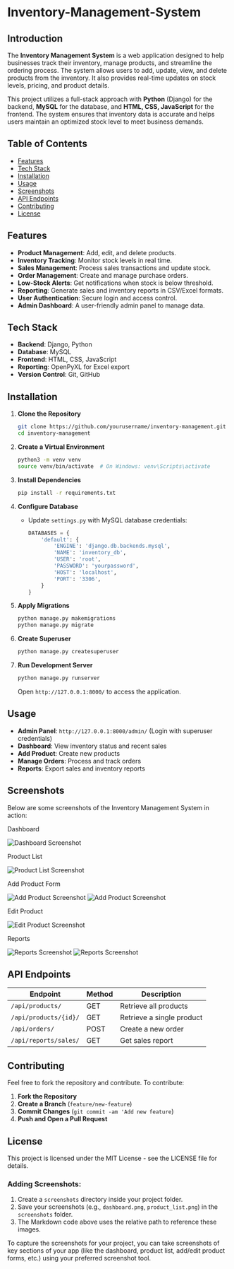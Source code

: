 # Inventory-Management-System


## Introduction

The **Inventory Management System** is a web application designed to help businesses track their inventory, manage products, and streamline the ordering process. The system allows users to add, update, view, and delete products from the inventory. It also provides real-time updates on stock levels, pricing, and product details.

This project utilizes a full-stack approach with **Python** (Django) for the backend, **MySQL** for the database, and **HTML, CSS, JavaScript** for the frontend. The system ensures that inventory data is accurate and helps users maintain an optimized stock level to meet business demands.


## Table of Contents

- [Features](#features)
- [Tech Stack](#tech-stack)
- [Installation](#installation)
- [Usage](#usage)
- [Screenshots](#screenshots)
- [API Endpoints](#api-endpoints)
- [Contributing](#contributing)
- [License](#license)

## Features

- **Product Management**: Add, edit, and delete products.
- **Inventory Tracking**: Monitor stock levels in real time.
- **Sales Management**: Process sales transactions and update stock.
- **Order Management**: Create and manage purchase orders.
- **Low-Stock Alerts**: Get notifications when stock is below threshold.
- **Reporting**: Generate sales and inventory reports in CSV/Excel formats.
- **User Authentication**: Secure login and access control.
- **Admin Dashboard**: A user-friendly admin panel to manage data.

## Tech Stack

- **Backend**: Django, Python
- **Database**: MySQL
- **Frontend**: HTML, CSS, JavaScript
- **Reporting**: OpenPyXL for Excel export
- **Version Control**: Git, GitHub

## Installation

1. **Clone the Repository**

   ```bash
   git clone https://github.com/yourusername/inventory-management.git
   cd inventory-management
   ```

2. **Create a Virtual Environment**

   ```bash
   python3 -m venv venv
   source venv/bin/activate  # On Windows: venv\Scripts\activate
   ```

3. **Install Dependencies**

   ```bash
   pip install -r requirements.txt
   ```

4. **Configure Database**

   - Update `settings.py` with MySQL database credentials:
     ```python
     DATABASES = {
         'default': {
             'ENGINE': 'django.db.backends.mysql',
             'NAME': 'inventory_db',
             'USER': 'root',
             'PASSWORD': 'yourpassword',
             'HOST': 'localhost',
             'PORT': '3306',
         }
     }
     ```

5. **Apply Migrations**

   ```bash
   python manage.py makemigrations
   python manage.py migrate
   ```

6. **Create Superuser**

   ```bash
   python manage.py createsuperuser
   ```

7. **Run Development Server**

   ```bash
   python manage.py runserver
   ```

   Open `http://127.0.0.1:8000/` to access the application.

## Usage

- **Admin Panel**: `http://127.0.0.1:8000/admin/` (Login with superuser credentials)
- **Dashboard**: View inventory status and recent sales
- **Add Product**: Create new products
- **Manage Orders**: Process and track orders
- **Reports**: Export sales and inventory reports


## Screenshots

Below are some screenshots of the Inventory Management System in action:

Dashboard

![Dashboard Screenshot](screenshots/Inventory_System_Dashboard.jpeg)

Product List

![Product List Screenshot](screenshots/product_list.png)

Add Product Form

![Add Product Screenshot](screenshots/Add_ProductForm.jpeg)
![Add Product Screenshot](screenshots/Add_Product.jpeg)

Edit Product

![Edit Product Screenshot](screenshots/Edit_Product.jpeg)

Reports

![Reports Screenshot](screenshots/Low_Stock_Reports.jpeg)
![Reports Screenshot](screenshots/Sales_Summary_Reports.jpeg)

## API Endpoints

| Endpoint              | Method | Description               |
| --------------------- | ------ | ------------------------- |
| `/api/products/`      | GET    | Retrieve all products     |
| `/api/products/{id}/` | GET    | Retrieve a single product |
| `/api/orders/`        | POST   | Create a new order        |
| `/api/reports/sales/` | GET    | Get sales report          |

## Contributing
Feel free to fork the repository and contribute. To contribute:
1. **Fork the Repository**
2. **Create a Branch** (`feature/new-feature`)
3. **Commit Changes** (`git commit -am 'Add new feature`)
4. **Push and Open a Pull Request** 

## License

This project is licensed under the MIT License - see the LICENSE file for details.

### Adding Screenshots:

1. Create a `screenshots` directory inside your project folder.
2. Save your screenshots (e.g., `dashboard.png`, `product_list.png`) in the `screenshots` folder.
3. The Markdown code above uses the relative path to reference these images.

To capture the screenshots for your project, you can take screenshots of key sections of your app (like the dashboard, product list, add/edit product forms, etc.) using your preferred screenshot tool. 


